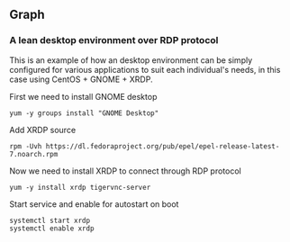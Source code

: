## Graph 
### A lean desktop environment over RDP protocol 

This is an example of how an desktop environment can be simply configured for various applications to suit each individual's needs, in this case using CentOS + GNOME + XRDP.


First we need to install GNOME desktop

```
yum -y groups install "GNOME Desktop"
```


Add XRDP source
```
rpm -Uvh https://dl.fedoraproject.org/pub/epel/epel-release-latest-7.noarch.rpm
```

Now we need to install XRDP to connect through RDP protocol
```
yum -y install xrdp tigervnc-server
```

Start service and enable for autostart on boot
```
systemctl start xrdp
systemctl enable xrdp
```
